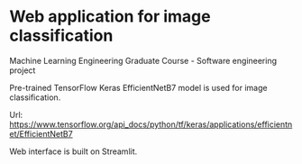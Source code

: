 # Web application for image classification
Machine Learning Engineering Graduate Course - Software engineering project

Pre-trained TensorFlow Keras EfficientNetB7 model is used for image classification.

Url: https://www.tensorflow.org/api_docs/python/tf/keras/applications/efficientnet/EfficientNetB7

Web interface is built on Streamlit.
